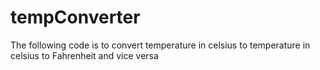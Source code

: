 # tempConverter
The following code is to convert temperature in celsius to temperature in celsius to Fahrenheit and vice versa
